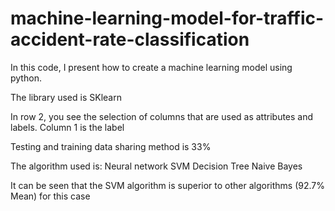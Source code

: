 # machine-learning-model-for-traffic-accident-rate-classification

In this code, I present how to create a machine learning model using python.

The library used is SKlearn

In row 2, you see the selection of columns that are used as attributes and labels. Column 1 is the label

Testing and training data sharing method is 33%

The algorithm used is:
Neural network
SVM
Decision Tree
Naive Bayes

It can be seen that the SVM algorithm is superior to other algorithms (92.7% Mean) for this case

